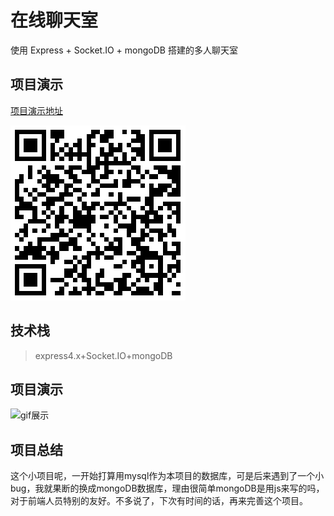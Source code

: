 # 在线聊天室
使用 Express + Socket.IO + mongoDB 搭建的多人聊天室
## 项目演示
[项目演示地址](http://take.loveajax.cn:8001)

![二维码](public/images/ade.png)

## 技术栈
> express4.x+Socket.IO+mongoDB

## 项目演示
![gif展示](public/images/show.gif)

## 项目总结
这个小项目呢，一开始打算用mysql作为本项目的数据库，可是后来遇到了一个小bug，我就果断的换成mongoDB数据库，理由很简单mongoDB是用js来写的吗，对于前端人员特别的友好。不多说了，下次有时间的话，再来完善这个项目。
